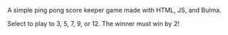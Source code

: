 A simple ping pong score keeper game made with HTML, JS, and Bulma. 

Select to play to 3, 5, 7, 9, or 12. The winner must win by 2!
